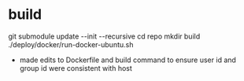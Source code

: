 # build
git submodule update --init --recursive
cd repo
mkdir build
./deploy/docker/run-docker-ubuntu.sh

- made edits to Dockerfile and build command to ensure user id and group id were consistent with host



<!-- docker run --rm \
  --privileged \
  --device /dev/fuse \
  -u $(id -u):$(id -g) \
  -v ${PWD}:/project/source \
  -v ${PWD}/build:/project/build \
  qgc-linux-docker -->

